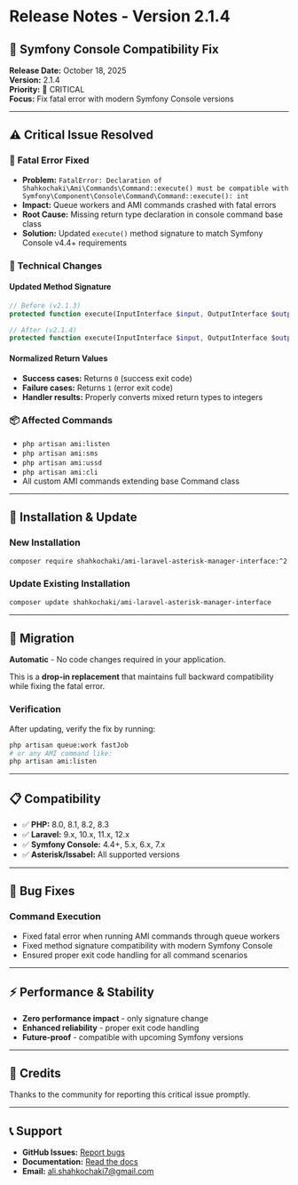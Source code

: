 # Release Notes - Version 2.1.4

## 🔧 **Symfony Console Compatibility Fix**

**Release Date:** October 18, 2025  
**Version:** 2.1.4  
**Priority:** 🔴 CRITICAL  
**Focus:** Fix fatal error with modern Symfony Console versions

---

## ⚠️ **Critical Issue Resolved**

### 🚨 **Fatal Error Fixed**

- **Problem:** `FatalError: Declaration of Shahkochaki\Ami\Commands\Command::execute() must be compatible with Symfony\Component\Console\Command\Command::execute(): int`
- **Impact:** Queue workers and AMI commands crashed with fatal errors
- **Root Cause:** Missing return type declaration in console command base class
- **Solution:** Updated `execute()` method signature to match Symfony Console v4.4+ requirements

### 🔄 **Technical Changes**

#### Updated Method Signature
```php
// Before (v2.1.3)
protected function execute(InputInterface $input, OutputInterface $output)

// After (v2.1.4)  
protected function execute(InputInterface $input, OutputInterface $output): int
```

#### Normalized Return Values
- **Success cases:** Returns `0` (success exit code)
- **Failure cases:** Returns `1` (error exit code)  
- **Handler results:** Properly converts mixed return types to integers

### 📦 **Affected Commands**
- `php artisan ami:listen`
- `php artisan ami:sms`
- `php artisan ami:ussd`
- `php artisan ami:cli`
- All custom AMI commands extending base Command class

---

## 🚀 **Installation & Update**

### New Installation
```bash
composer require shahkochaki/ami-laravel-asterisk-manager-interface:^2.1.4
```

### Update Existing Installation
```bash
composer update shahkochaki/ami-laravel-asterisk-manager-interface
```

---

## 🔄 **Migration**

**Automatic** - No code changes required in your application.

This is a **drop-in replacement** that maintains full backward compatibility while fixing the fatal error.

### Verification
After updating, verify the fix by running:
```bash
php artisan queue:work fastJob
# or any AMI command like:
php artisan ami:listen
```

---

## 📋 **Compatibility**

- ✅ **PHP:** 8.0, 8.1, 8.2, 8.3
- ✅ **Laravel:** 9.x, 10.x, 11.x, 12.x
- ✅ **Symfony Console:** 4.4+, 5.x, 6.x, 7.x
- ✅ **Asterisk/Issabel:** All supported versions

---

## 🐛 **Bug Fixes**

### Command Execution
- Fixed fatal error when running AMI commands through queue workers
- Fixed method signature compatibility with modern Symfony Console
- Ensured proper exit code handling for all command scenarios

---

## ⚡ **Performance & Stability**

- **Zero performance impact** - only signature change
- **Enhanced reliability** - proper exit code handling
- **Future-proof** - compatible with upcoming Symfony versions

---

## 🙏 **Credits**

Thanks to the community for reporting this critical issue promptly.

---

## 📞 **Support**

- **GitHub Issues:** [Report bugs](https://github.com/shahkochaki/ami-laravel-asterisk-manager-interface/issues)
- **Documentation:** [Read the docs](https://github.com/shahkochaki/ami-laravel-asterisk-manager-interface#readme)
- **Email:** ali.shahkochaki7@gmail.com